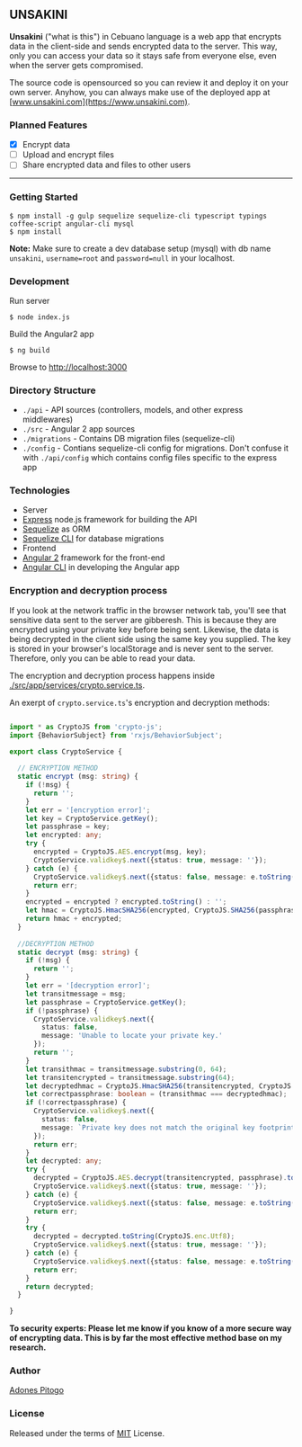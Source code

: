 UNSAKINI
-----------

**Unsakini** ("what is this") in Cebuano language is a web app that encrypts data in the client-side and sends encrypted data to the server. This way, only you can access your data so it stays safe from everyone else, even when the server gets compromised.

The source code is opensourced so you can review it and deploy it on your own server. Anyhow, you can always make use of the deployed app at [www.unsakini.com](https://www.unsakini.com).

### Planned Features
- [x] Encrypt data
- [ ] Upload and encrypt files
- [ ] Share encrypted data and files to other users

-------------------------
### Getting Started
```
$ npm install -g gulp sequelize sequelize-cli typescript typings coffee-script angular-cli mysql
$ npm install
```

**Note:** Make sure to create a dev database setup (mysql) with db name `unsakini`, `username=root` and `password=null` in your localhost.

### Development

Run server
```
$ node index.js
```
Build the Angular2 app
```
$ ng build
```
Browse to [http://localhost:3000](http://localhost:3000)

### Directory Structure
 - `./api` - API sources (controllers, models, and other express middlewares)
 - `./src` - Angular 2 app sources
 - `./migrations` - Contains DB migration files (sequelize-cli)
 - `./config` - Contians sequelize-cli config for migrations. Don't confuse it with `./api/config` which contains config files specific to the express app
 
### Technologies
 - Server
  - [Express](http://expressjs.com/) node.js framework for building the API
  - [Sequelize](http://docs.sequelizejs.com/en/v3/) as ORM
  - [Sequelize CLI](http://docs.sequelizejs.com/en/v3/docs/migrations/) for database migrations
 - Frontend
  - [Angular 2](https://angular.io/) framework for the front-end
  - [Angular CLI](https://cli.angular.io/) in developing the Angular app

### Encryption and decryption process
If you look at the network traffic in the browser network tab, you'll see that sensitive data sent to the server are gibberesh. This is because they are encrypted using your private key before being sent. Likewise, the data is being decrypted in the client side using the same key you supplied. The key is stored in your browser's localStorage and is never sent to the server. Therefore, only you can be able to read your data.

The encryption and decryption process happens inside [./src/app/services/crypto.service.ts](./src/app/services/crypto.service.ts).

An exerpt of `crypto.service.ts`'s encryption and decryption methods:
```typescript

import * as CryptoJS from 'crypto-js';
import {BehaviorSubject} from 'rxjs/BehaviorSubject';

export class CryptoService {
  
  // ENCRYPTION METHOD
  static encrypt (msg: string) {
    if (!msg) {
      return '';
    }
    let err = '[encryption error]';
    let key = CryptoService.getKey();
    let passphrase = key;
    let encrypted: any;
    try {
      encrypted = CryptoJS.AES.encrypt(msg, key);
      CryptoService.validkey$.next({status: true, message: ''});
    } catch (e) {
      CryptoService.validkey$.next({status: false, message: e.toString()});
      return err;
    }
    encrypted = encrypted ? encrypted.toString() : '';
    let hmac = CryptoJS.HmacSHA256(encrypted, CryptoJS.SHA256(passphrase)).toString();
    return hmac + encrypted;
  }
  
  //DECRYPTION METHOD
  static decrypt (msg: string) {
    if (!msg) {
      return '';
    }
    let err = '[decryption error]';
    let transitmessage = msg;
    let passphrase = CryptoService.getKey();
    if (!passphrase) {
      CryptoService.validkey$.next({
        status: false,
        message: 'Unable to locate your private key.'
      });
      return '';
    }
    let transithmac = transitmessage.substring(0, 64);
    let transitencrypted = transitmessage.substring(64);
    let decryptedhmac = CryptoJS.HmacSHA256(transitencrypted, CryptoJS.SHA256(passphrase)).toString();
    let correctpassphrase: boolean = (transithmac === decryptedhmac);
    if (!correctpassphrase) {
      CryptoService.validkey$.next({
        status: false,
        message: `Private key does not match the original key footprint. Your key might be incorrect.`
      });
      return err;
    }
    let decrypted: any;
    try {
      decrypted = CryptoJS.AES.decrypt(transitencrypted, passphrase).toString(CryptoJS.enc.Utf8);
      CryptoService.validkey$.next({status: true, message: ''});
    } catch (e) {
      CryptoService.validkey$.next({status: false, message: e.toString()});
      return err;
    }
    try {
      decrypted = decrypted.toString(CryptoJS.enc.Utf8);
      CryptoService.validkey$.next({status: true, message: ''});
    } catch (e) {
      CryptoService.validkey$.next({status: false, message: e.toString()});
      return err;
    }
    return decrypted;
  }

}
```

**To security experts: Please let me know if you know of a more secure way of encrypting data. This is by far the most effective method base on my research.**

### Author
[Adones Pitogo](http://adonespitogo.com)

### License
Released under the terms of [MIT](https://opensource.org/licenses/MIT) License.
